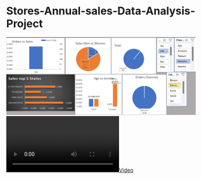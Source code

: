 # Stores-Annual-sales-Data-Analysis-Project
![Data Analysis Project](https://github.com/codeWudaya/Stores-Annual-sales-Data-Analysis-Project/blob/main/Data%20Analysis%20Project.png)
[![Video](https://github.com/codeWudaya/Stores-Annual-sales-Data-Analysis-Project/blob/main/Stores%20annual%20report.mp4)](https://github.com/codeWudaya/Stores-Annual-sales-Data-Analysis-Project/blob/main/Stores%20annual%20report.mp4)
